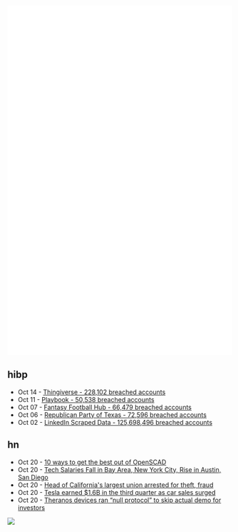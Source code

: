 ![Metrics](https://raw.githubusercontent.com/phixion/phixion/master/metrics.svg)

## hibp

<!--
for https://github.com/phixion/phixion/blob/main/.github/workflows/feeds.yml
-->
<!--START_SECTION:haveibeenpwnd-->
- Oct 14 - [Thingiverse - 228,102 breached accounts](https://haveibeenpwned.com/PwnedWebsites#Thingiverse)
- Oct 11 - [Playbook - 50,538 breached accounts](https://haveibeenpwned.com/PwnedWebsites#Playbook)
- Oct 07 - [Fantasy Football Hub - 66,479 breached accounts](https://haveibeenpwned.com/PwnedWebsites#FantasyFootballHub)
- Oct 06 - [Republican Party of Texas - 72,596 breached accounts](https://haveibeenpwned.com/PwnedWebsites#RepublicanPartyOfTexas)
- Oct 02 - [LinkedIn Scraped Data - 125,698,496 breached accounts](https://haveibeenpwned.com/PwnedWebsites#LinkedInScrape)
<!--END_SECTION:haveibeenpwnd-->

## hn

<!--
for https://github.com/phixion/phixion/blob/main/.github/workflows/feeds.yml
-->
<!--START_SECTION:hn-->
- Oct 20 - [10 ways to get the best out of OpenSCAD](https://calbryant.uk/blog/10-ways-to-get-the-best-out-of-openscad/)
- Oct 20 - [Tech Salaries Fall in Bay Area, New York City, Rise in Austin, San Diego](https://www.bloomberg.com/news/articles/2021-10-19/new-york-san-francisco-see-tech-salaries-slip-amid-remote-work)
- Oct 20 - [Head of California's largest union arrested for theft, fraud](https://www.mercurynews.com/2021/10/15/head-of-californias-largest-union-arrested-on-theft-fraud-charges/)
- Oct 20 - [Tesla earned $1.6B in the third quarter as car sales surged](https://www.nytimes.com/2021/10/20/business/tesla-earnings.html)
- Oct 20 - [Theranos devices ran “null protocol” to skip actual demo for investors](https://arstechnica.com/tech-policy/2021/10/theranos-devices-ran-demo-apps-that-blocked-error-messages-during-investor-pitches/)
<!--END_SECTION:hn-->

<!--
for https://yhype.me
-->
![](https://hit.yhype.me/github/profile?user_id=13013670)
